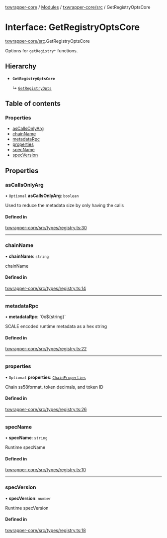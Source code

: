 [txwrapper-core](../README.md) / [Modules](../modules.md) / [txwrapper-core/src](../modules/txwrapper_core_src.md) / GetRegistryOptsCore

# Interface: GetRegistryOptsCore

[txwrapper-core/src](../modules/txwrapper_core_src.md).GetRegistryOptsCore

Options for `getRegistry*` functions.

## Hierarchy

- **`GetRegistryOptsCore`**

  ↳ [`GetRegistryOpts`](txwrapper_polkadot_src.GetRegistryOpts.md)

## Table of contents

### Properties

- [asCallsOnlyArg](txwrapper_core_src.GetRegistryOptsCore.md#ascallsonlyarg)
- [chainName](txwrapper_core_src.GetRegistryOptsCore.md#chainname)
- [metadataRpc](txwrapper_core_src.GetRegistryOptsCore.md#metadatarpc)
- [properties](txwrapper_core_src.GetRegistryOptsCore.md#properties)
- [specName](txwrapper_core_src.GetRegistryOptsCore.md#specname)
- [specVersion](txwrapper_core_src.GetRegistryOptsCore.md#specversion)

## Properties

### asCallsOnlyArg

• `Optional` **asCallsOnlyArg**: `boolean`

Used to reduce the metadata size by only having the calls

#### Defined in

[txwrapper-core/src/types/registry.ts:30](https://github.com/paritytech/txwrapper-core/blob/a0283d9/packages/txwrapper-core/src/types/registry.ts#L30)

___

### chainName

• **chainName**: `string`

chainName

#### Defined in

[txwrapper-core/src/types/registry.ts:14](https://github.com/paritytech/txwrapper-core/blob/a0283d9/packages/txwrapper-core/src/types/registry.ts#L14)

___

### metadataRpc

• **metadataRpc**: \`0x${string}\`

SCALE encoded runtime metadata as a hex string

#### Defined in

[txwrapper-core/src/types/registry.ts:22](https://github.com/paritytech/txwrapper-core/blob/a0283d9/packages/txwrapper-core/src/types/registry.ts#L22)

___

### properties

• `Optional` **properties**: [`ChainProperties`](txwrapper_core_src.ChainProperties.md)

Chain ss58format, token decimals, and token ID

#### Defined in

[txwrapper-core/src/types/registry.ts:26](https://github.com/paritytech/txwrapper-core/blob/a0283d9/packages/txwrapper-core/src/types/registry.ts#L26)

___

### specName

• **specName**: `string`

Runtime specName

#### Defined in

[txwrapper-core/src/types/registry.ts:10](https://github.com/paritytech/txwrapper-core/blob/a0283d9/packages/txwrapper-core/src/types/registry.ts#L10)

___

### specVersion

• **specVersion**: `number`

Runtime specVersion

#### Defined in

[txwrapper-core/src/types/registry.ts:18](https://github.com/paritytech/txwrapper-core/blob/a0283d9/packages/txwrapper-core/src/types/registry.ts#L18)
